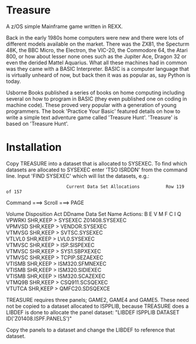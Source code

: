 # Treasure
A z/OS simple Mainframe game written in REXX.

Back in the early 1980s home computers were new and there were lots of different models available on the market. There was the ZX81, the Specturm 48K, the BBC Micro, the Electron, the VIC-20, the Commodore 64, the Atari 800, or how about lesser none ones such as the Jupiter Ace, Dragon 32 or even the derided Mattel Aquarius. What all these machines had in common was they came with a BASIC Interpreter. BASIC is a computer language that is virtually unheard of now, but back then it was as popular as, say Python is today.

Usborne Books published a series of books on home computing including several on how to program in BASIC (they even published one on coding in machine code). These proved very popular with a generation of young programmers. The book 'Practice Your Basic' featured details on how to write a simple text adventure game called 'Treasure Hunt'. 'Treasure' is based on 'Treasure Hunt'.

# Installation
Copy TREASURE into a dataset that is allocated to SYSEXEC. To find which datasets are allocated to SYSEXEC enter 'TSO ISRDDN' from the command line.  Input 'FIND SYSEXEC' which will list the datasets, e.g.:

                           Current Data Set Allocations          Row 119 of 157 
 Command ===>                                                  Scroll ===> PAGE 
                                                                                
  Volume   Disposition Act DDname   Data Set Name   Actions: B E V M F C I Q    
  VPWRKI   SHR,KEEP   >    SYSEXEC  Z01408.SYSEXEC                              
  VPMVSD   SHR,KEEP   >             VENDOR.SYSEXEC                              
  VTMVSG   SHR,KEEP   >             SVTSC.SYSEXEC                               
  VTLVL0   SHR,KEEP   >             LVL0.SYSEXEC                                
  VTMVSC   SHR,KEEP   >             ISP.SISPEXEC                                
  VTMVSC   SHR,KEEP   >             SYS1.SBPXEXEC                               
  VTMVSC   SHR,KEEP   >             TCPIP.SEZAEXEC                              
  VTISMB   SHR,KEEP   >             ISM320.SFMNEXEC                             
  VTISMB   SHR,KEEP   >             ISM320.SIDIEXEC                             
  VTISMB   SHR,KEEP   >             ISM320.SCAZEXEC                             
  VTMQ9B   SHR,KEEP   >             CSQ911.SCSQEXEC                             
  VTUTCA   SHR,KEEP   >             QMFC20.SDSQEXCE                             
  
  TREASURE requires three panels; GAME2, GAME4 and GAME5.  These need not be copied to a dataset allocated to ISPPLIB, because TREASURE does a LIBDEF is done to allocate the panel dataset:
  "LIBDEF ISPPLIB DATASET ID('Z01408.ISPF.PANELS')"
  
 Copy the panels to a dataset and change the LIBDEF to reference that dataset.
 
 
